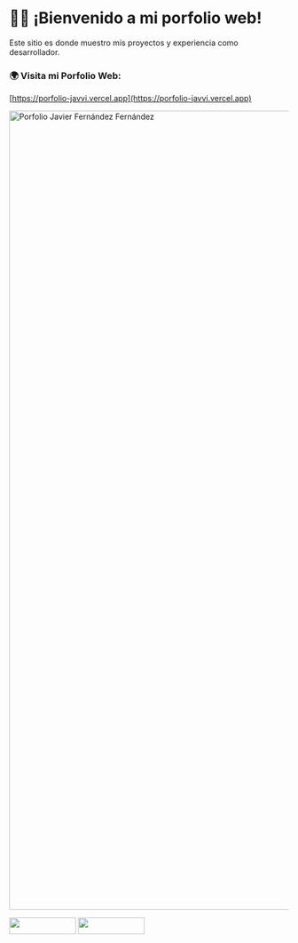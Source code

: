 # 👋🏻 ¡Bienvenido a mi porfolio web! 

Este sitio es donde muestro mis proyectos y experiencia como desarrollador. 

### 🌍 Visita mi Porfolio Web:
[https://porfolio-javvi.vercel.app](https://porfolio-javvi.vercel.app)

<img width="1920" height="1440" alt="Porfolio Javier Fernández Fernández" src="https://github.com/user-attachments/assets/1512719c-e8e5-4b51-be94-a9d3e1c1b943" />
<p align="left">
<img align="center" src="https://img.shields.io/badge/Astro-%23F9C74F.svg?style=for-the-badge&logo=astro&logoColor=white" height="30" width="120"/>
<img align="center" src="https://img.shields.io/badge/Tailwind%20CSS-%2328B9B5.svg?style=for-the-badge&logo=tailwindcss&logoColor=white" height="30" width="120"/>
</p>
